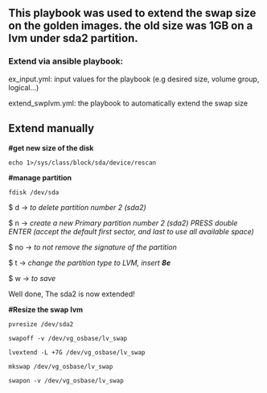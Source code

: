 ## This playbook was used to extend the swap size on the golden images. the old size was 1GB on a lvm under sda2 partition.

### Extend via ansible playbook:
<p>ex_input.yml: input values for the playbook (e.g desired size, volume group, logical...)</p>
<p>extend_swplvm.yml: the playbook to automatically extend the swap size</p>

## Extend manually
**#get new size of the disk**

`echo 1>/sys/class/block/sda/device/rescan`

**#manage partition**

`fdisk /dev/sda`

$ d -> *to delete partition number 2 (sda2)*

$ n -> *create a new Primary partition number 2 (sda2)
PRESS double ENTER (accept the default first sector, and last to use all available space)*

$ no -> *to not remove the signature of the partition*

$ t -> *change the partition type to LVM, insert **8e***

$ w -> *to save*

<p> Well done, The sda2 is now extended! </p>

**#Resize the swap lvm**

`pvresize /dev/sda2`

`swapoff -v /dev/vg_osbase/lv_swap`

`lvextend -L +7G /dev/vg_osbase/lv_swap`

`mkswap /dev/vg_osbase/lv_swap`

`swapon -v /dev/vg_osbase/lv_swap`